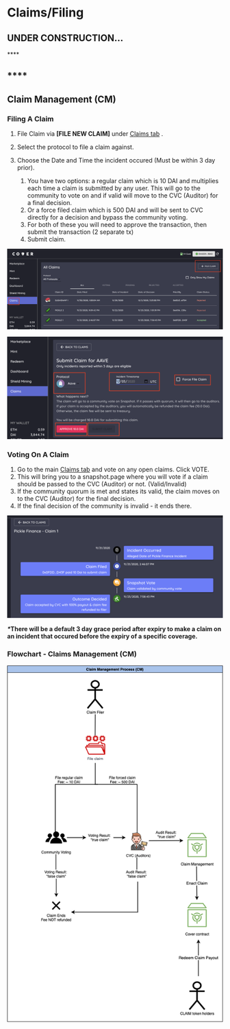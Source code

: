 # Claims/Filing

## **UNDER CONSTRUCTION...**

\*\*\*\*

## \*\*\*\*

## **Claim Management \(CM\)**

### Filing A Claim

1. File Claim via **\[FILE NEW CLAIM\]** under [Claims tab](https://app.coverprotocol.com/app/claim) .
2. Select the protocol to file a claim against.
3. Choose the Date and Time the incident occured \(Must be within 3 day prior\).

   1. You have two options: a regular claim which is 10 DAI and multiplies each time a claim is submitted by any user. This will go to the community to vote on and if valid will move to the CVC \(Auditor\) for a final decision.
   2. Or a force filed claim which is 500 DAI and will be sent to CVC directly for a decision and bypass the community voting.
   3. For both of these you will need to approve the transaction, then submit the transaction \(2 separate tx\)
   4. Submit claim.

![](../.gitbook/assets/screen-shot-2020-12-02-at-11.11.26-pm.png)

![](../.gitbook/assets/screen-shot-2020-12-02-at-11.12.01-pm.png)

### Voting On A Claim

1. Go to the main [Claims tab](https://app.coverprotocol.com/app/claim) and vote on any open claims. Click VOTE.
2. This will bring you to a snapshot.page where you will vote if a claim should be passed to the CVC \(Auditor\) or not. \(Valid/Invalid\)
3. If the community quorum is met and states its valid, the claim moves on to the CVC \(Auditor\) for the final decision.
4. If the final decision of the community is invalid - it ends there.

![](../.gitbook/assets/screen-shot-2020-12-02-at-11.13.47-pm.png)

_**\***_**There will be a default 3 day grace period after expiry to make a claim on an incident that occured before the expiry of a specific coverage.**

###                                        Flowchart - Claims Management \(CM\)

![](../.gitbook/assets/6.png)

